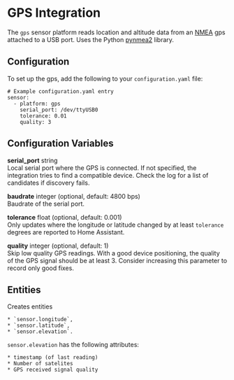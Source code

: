 # GPS Integration

The `gps` sensor platform reads location and altitude data from an [NMEA](https://en.wikipedia.org/wiki/NMEA_0183) gps attached to a USB port. Uses the Python [pynmea2](https://github.com/Knio/pynmea2) library.

## Configuration

To set up the gps, add the following to your `configuration.yaml` file:

```
# Example configuration.yaml entry
sensor:
  - platform: gps
    serial_port: /dev/ttyUSB0
    tolerance: 0.01
    quality: 3
```

## Configuration Variables

**serial_port** string <br />
Local serial port where the GPS is connected. If not specified, the integration tries to find a compatible device. Check the log for a list of candidates if discovery fails.

**baudrate** integer (optional, default: 4800 bps) <br />
Baudrate of the serial port.

**tolerance** float (optional, default: 0.001) <br />
Only updates where the longitude or latitude changed by at least `tolerance` degrees are reported to Home Assistant.

**quality** integer (optional, default: 1) <br />
Skip low quality GPS readings. With a good device positioning, the quality of the GPS signal should be at least 3. Consider increasing this parameter to record only good fixes.

## Entities

Creates entities 

    * `sensor.longitude`, 
    * `sensor.latitude`, 
    * `sensor.elevation`. 
    
`sensor.elevation` has the following attributes:

    * timestamp (of last reading)
    * Number of satelites
    * GPS received signal quality
